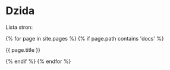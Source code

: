 # Dzida

Lista stron:

{% for page in site.pages %}
    {% if page.path contains 'docs' %}
        <p>{{ page.title }}</p>
    {% endif %}
{% endfor %}
